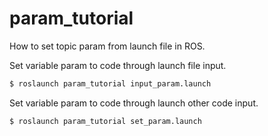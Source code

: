 # param_tutorial
How to set topic param from launch file in ROS.

Set variable param to code  through launch file input.
``` bash
$ roslaunch param_tutorial input_param.launch
```

Set variable param to code through launch other code input.
``` bash
$ roslaunch param_tutorial set_param.launch
```
